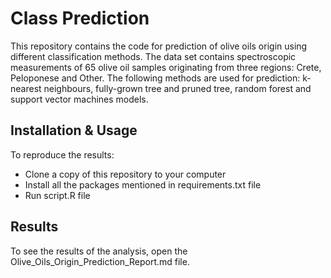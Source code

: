 # Class Prediction
This repository contains the code for prediction of olive oils origin using different classification methods. The data set contains spectroscopic measurements of 65 olive oil samples originating from three regions: Crete, Peloponese and Other. The following methods are used for prediction: k-nearest neighbours, fully-grown tree and pruned tree, random forest and support vector machines models.

## Installation & Usage
To reproduce the results:
* Clone a copy of this repository to your computer
* Install all the packages mentioned in requirements.txt file
* Run script.R file

## Results
To see the results of the analysis, open the Olive_Oils_Origin_Prediction_Report.md file.




